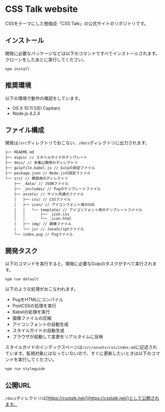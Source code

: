 # CSS Talk website
CSSをテーマにした勉強会「CSS Talk」の公式サイトのリポジトリです。

## インストール
開発に必要なパッケージなどは以下のコマンドですべてインストールされます。クローンをしたあとに実行してください。

```
npm install
```

## 推奨環境
以下の環境で動作の確認をしています。

- OS X 10.11.5(El Capitan)
- Node.js 4.2.4

## ファイル構成
開発は`/src`ディレクトリでおこない、`/docs`ディレクトリに出力されます。

```
├── README.md
├── aigis/ // スタイルガイドのテンプレート
├── docs/ // 本番公開用のディレクトリ
├── gulpfile.babel.js // Gulpの設定ファイル
├── package.json // Node.jsの設定ファイル
└── src/ // 開発用のディレクトリ
    ├── _data/ // JSONファイル
    ├── _includes/ // Pugのテンプレートファイル
    ├── assets/ // サイト共通のファイル
    │   ├── css/ // CSSファイル
    │   ├── icon/ // アイコンフォント用のSVG
    │   │   └── template/ // アイコンフォント用のテンプレートファイル
    │   │       ├── _icon.css
    │   │       └── _icon.html
    │   ├── img/ // 画像ファイル
    │   └── js/ // JavaScriptファイル
    └── index.pug // Pugファイル
```

## 開発タスク
以下のコマンドを実行すると、開発に必要なGulpのタスクがすべて実行されます。

```
npm run default
```

以下のような処理がおこなわれます。

- PugをHTMLにコンパイル
- PostCSSの処理を実行
- Babelの処理を実行
- 画像ファイルの圧縮
- アイコンフォントの自動生成
- スタイルガイドの自動生成
- ブラウザが起動して変更をリアルタイムに反映

スタイルガイドのインデックスページは`/src/assets/css/index.md`に記述されています。監視対象にはなっていないので、すぐに更新したいときは以下のコマンドを実行してください。

```
npm run styleguide
```

## 公開URL
`/docs`ディレクトリは[https://csstalk.net/](https://csstalk.net/)として公開されます。
